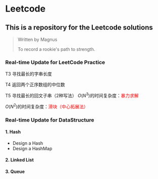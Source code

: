 # Leetcode
## This is a repository for the Leetcode solutions

> Written by Magnus
>
> To record a rookie's path to strength.

### Real-time Update for LeetCode Practice
T3 寻找最长的字串长度

T4 返回两个正序数组的中位数

T5 寻找最长的回文子串（2种写法）
$O(N^3)$的时间复杂度：<font color=red>暴力求解</font>

$O(N^2)$的时间复杂度：<font color=red>滑块（中心拓展法）</font>   
### Real-time Update for DataStructure
#### 1. Hash
*   Design a Hash
*   Design a HashMap
#### 2. Linked List
#### 3. Queue